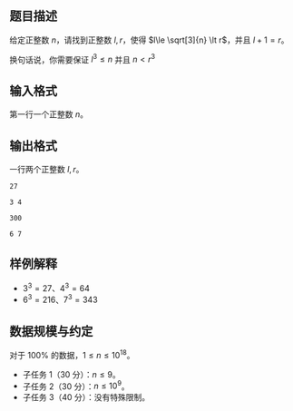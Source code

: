 ## 题目描述

给定正整数 $n$，请找到正整数  $l,r$，使得 $l\le \sqrt[3]{n} \lt r$，并且 $l+1=r$。

换句话说，你需要保证 $l^3\le n$ 并且 $n\lt r^3$

## 输入格式

第一行一个正整数 $n$。  

## 输出格式

一行两个正整数 $l,r$。

```input1
27
```

```output1
3 4
```

```input2
300
```

```output2
6 7
```

## 样例解释

- $3^3=27$、$4^3=64$
- $6^3=216$、$7^3=343$

## 数据规模与约定

对于 $100\%$ 的数据，$1 \le n \le 10^{18}$。

- 子任务 1（30 分）：$n\le 9$。
- 子任务 2（30 分）：$n\le 10^9$。
- 子任务 3（40 分）：没有特殊限制。